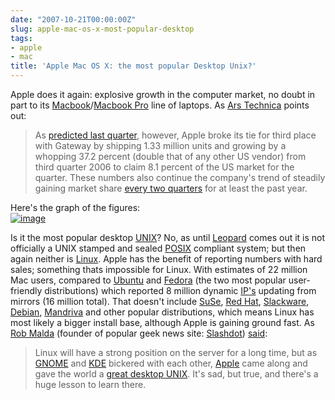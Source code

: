 ```yaml
---
date: "2007-10-21T00:00:00Z"
slug: apple-mac-os-x-most-popular-desktop
tags:
- apple
- mac
title: 'Apple Mac OS X: the most popular Desktop Unix?'
---
```


Apple does it again: explosive growth in the computer market,
no doubt in part to its
[Macbook](http://www.apple.com/macbook/macbook.html)/[Macbook
Pro](http://www.apple.com/macbookpro/) line of laptops. As [Ars
Technica](http://arstechnica.com/) points out:  
> As [predicted last
> quarter](http://arstechnica.com/journals/apple.ars/2007/07/19/apple-poised-to-become-number-three-pc-maker-in-us),
> however, Apple broke its tie for third place with Gateway by shipping
> 1.33 million units and growing by a whopping 37.2 percent (double that
> of any other US vendor) from third quarter 2006 to claim 8.1 percent
> of the US market for the quarter. These numbers also continue the
> company's trend of steadily gaining market share [every two
> quarters](http://arstechnica.com/journals/apple.ars/2007/03/02/7296)
> for at least the past year.

Here's the graph of the figures:  
[![image](http://lh4.google.com/ngrogan/RxqyS8vqOCI/AAAAAAAABMQ/ac5ZKoT9QLI/s400/Screenshot.png)](http://arstechnica.com/news.ars/post/20071018-dell-staunches-the-market-share-bleeding-while-apple-sees-big-growth.html)  
  
Is it the most popular desktop
[UNIX](http://en.wikipedia.org/wiki/UNIX)? No, as until
[Leopard](http://www.apple.com/macosx/) comes out it is not officially a
UNIX stamped and sealed [POSIX](http://en.wikipedia.org/wiki/POSIX)
compliant system; but then again neither is
[Linux](http://www.kernel.org/). Apple has the benefit of reporting
numbers with hard sales; something thats impossible for Linux. With
estimates of 22 million Mac users, compared to
[Ubuntu](http://www.ubuntu.com/) and [Fedora](http://fedoraproject.org/)
(the two most popular user-friendly distributions) which reported 8
million dynamic [IP's](http://en.wikipedia.org/wiki/IP_address) updating
from mirrors (16 million total). That doesn't include
[SuSe](http://www.novell.com/linux/), [Red Hat](http://redhat.com/),
[Slackware](http://www.slackware.com/), [Debian](http://debian.org/),
[Mandriva](http://mandriva.com/) and other popular distributions, which
means Linux has most likely a bigger install base, although Apple is
gaining ground fast. As [Rob Malda](http://cmdrtaco.net/) (founder of
popular geek news site: [Slashdot](http://www.slashdot.org/))
[said](http://meta.slashdot.org/article.pl?sid=07/10/11/1527219):  
> Linux will have a strong position on the server for a long time, but
> as [GNOME](http://www.gnome.org/) and [KDE](http://www.kde.org/)
> bickered with each other,
> [Appl](http://www.apple.com/)[e](http://www.apple.com/) came along and
> gave the world a [great desktop UNIX](http://www.apple.com/macosx/).
> It's sad, but true, and there's a huge lesson to learn there.